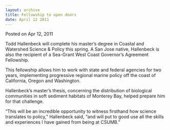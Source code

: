 ```yaml
---
layout: archive
title: Fellowship to open doors
date: April 12 2011
---
```





<span class="date">Posted on Apr 12, 2011    </span>
<p>Todd Hallenbeck will complete his master&#x2019;s degree in Coastal and
Watershed Science &amp; Policy this spring. A San Jose native,
Hallenbeck is also the recipient of a Sea-Grant West Coast
Governor&#x2019;s Agreement Fellowship.</p>
<p>This fellowship allows him to work with state and federal
agencies for two years, implementing progressive regional marine
policy off the coast of California, Oregon and Washington.</p>
<p>Hallenbeck&#x2019;s master&#x2019;s thesis, concerning the distribution of
biological communities in soft sediment habitats of Monterey Bay,
helped prepare him for that challenge.</p>
<p>&#x201C;This will be an incredible opportunity to witness firsthand how
science translates to policy,&#x201D; Hallenbeck said, &#x201C;and will put to
good use all the skills and experiences I have gained from being at
CSUMB.&#x201D;</p>





